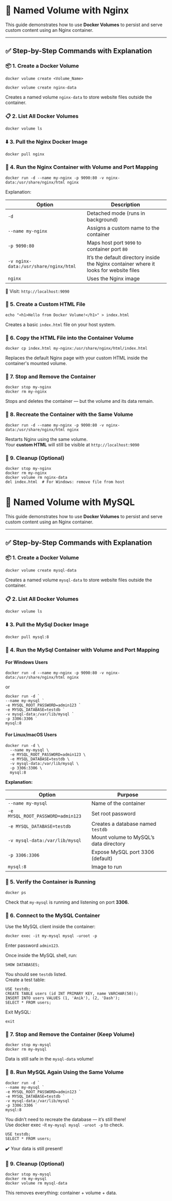 # 🐳 Named Volume with Nginx 

This guide demonstrates how to use **Docker Volumes** to persist and serve custom content using an Nginx container.

---

## ✅ Step-by-Step Commands with Explanation

### 📦 1. Create a Docker Volume

```
docker volume create <Volume_Name>
```

```
docker volume create nginx-data
```
Creates a named volume `nginx-data` to store website files outside the container.

### 📋 2. List All Docker Volumes

```
docker volume ls
```
### ⬇️ 3. Pull the Nginx Docker Image

```
docker pull nginx
```

### 🚀 4. Run the Nginx Container with Volume and Port Mapping
```
docker run -d --name my-nginx -p 9090:80 -v nginx-data:/usr/share/nginx/html nginx
```
Explanation:

| Option                                | Description                                  |
| ------------------------------------- | -------------------------------------------- |
| `-d`                                  | Detached mode (runs in background)           |
| `--name my-nginx`                     | Assigns a custom name to the container       |
| `-p 9090:80`                          | Maps host port `9090` to container port `80` |
| `-v nginx-data:/usr/share/nginx/html` | It’s the default directory inside the Nginx container where it looks for website files    |
| `nginx`                               | Uses the Nginx image                         |

🔗 Visit: `http://localhost:9090`

### 📝 5. Create a Custom HTML File

```
echo "<h1>Hello from Docker Volume!</h1>" > index.html
```

Creates a basic `index.html` file on your host system.

### 📁 6. Copy the HTML File into the Container Volume

```
docker cp index.html my-nginx:/usr/share/nginx/html/index.html
```

Replaces the default Nginx page with your custom HTML inside the container's mounted volume.

### 🛑 7. Stop and Remove the Container

```
docker stop my-nginx
docker rm my-nginx
```

Stops and deletes the container — but the volume and its data remain.

### 🔁 8. Recreate the Container with the Same Volume
```
docker run -d --name my-nginx -p 9090:80 -v nginx-data:/usr/share/nginx/html nginx
````

Restarts Nginx using the same volume.<br>
Your **custom HTML** will still be visible at `http://localhost:9090`

### 🧹 9. Cleanup (Optional)
```
docker stop my-nginx
docker rm my-nginx
docker volume rm nginx-data
del index.html  # For Windows: remove file from host
```

# 🐳 Named Volume with MySQL

This guide demonstrates how to use **Docker Volumes** to persist and serve custom content using an Nginx container.

---

## ✅ Step-by-Step Commands with Explanation

### 📦 1. Create a Docker Volume

```
docker volume create mysql-data
```
Creates a named volume `mysql-data` to store website files outside the container.

### 📋 2. List All Docker Volumes

```
docker volume ls
```
### ⬇️ 3. Pull the MySql Docker Image

```
docker pull mysql:8
```

### 🚀 4. Run the MySql Container with Volume and Port Mapping

#### For Windows Users
```
docker run -d --name my-nginx -p 9090:80 -v nginx-data:/usr/share/nginx/html nginx
```
or 
```
docker run -d `
--name my-mysql `
-e MYSQL_ROOT_PASSWORD=admin123 `
-e MYSQL_DATABASE=testdb `
-v mysql-data:/var/lib/mysql `
-p 3306:3306 `
mysql:8
```

#### For Linux/macOS Users

```
docker run -d \
  --name my-mysql \
  -e MYSQL_ROOT_PASSWORD=admin123 \
  -e MYSQL_DATABASE=testdb \
  -v mysql-data:/var/lib/mysql \
  -p 3306:3306 \
  mysql:8
```

**Explanation:**

| Option                            | Purpose                                |
| --------------------------------- | -------------------------------------- |
| `--name my-mysql`                 | Name of the container                  |
| `-e MYSQL_ROOT_PASSWORD=admin123` | Set root password                      |
| `-e MYSQL_DATABASE=testdb`        | Creates a database named `testdb`      |
| `-v mysql-data:/var/lib/mysql`    | Mount volume to MySQL’s data directory |
| `-p 3306:3306`                    | Expose MySQL port 3306 (default)       |
| `mysql:8`                         | Image to run                           |

### 📝 5. Verify the Container is Running

```
docker ps
```

Check that `my-mysql` is running and listening on port **3306.**

### 📁 6. Connect to the MySQL Container
Use the MySQL client inside the container:

```
docker exec -it my-mysql mysql -uroot -p
```
Enter password `admin123`.

Once inside the MySQL shell, run:
```
SHOW DATABASES;
```
You should see `testdb` listed. <br>
Create a test table:
```
USE testdb;
CREATE TABLE users (id INT PRIMARY KEY, name VARCHAR(50));
INSERT INTO users VALUES (1, 'Anik'), (2, 'Dash');
SELECT * FROM users;

```
Exit MySQL:
```
exit
```
### 🛑 7. Stop and Remove the Container (Keep Volume)

```
docker stop my-mysql
docker rm my-mysql
```
Data is still safe in the `mysql-data` volume!

### 🔁 8. Run MySQL Again Using the Same Volume
```
docker run -d `
--name my-mysql `
-e MYSQL_ROOT_PASSWORD=admin123 `
-e MYSQL_DATABASE=testdb `
-v mysql-data:/var/lib/mysql `
-p 3306:3306 `
mysql:8
```
You didn’t need to recreate the database — it’s still there!<br>
Use docker exec -it `my-mysql mysql -uroot -p` to check.

```
USE testdb;
SELECT * FROM users;
```
✔️ Your data is still present!

### 🧹 9. Cleanup (Optional)
```
docker stop my-mysql
docker rm my-mysql
docker volume rm mysql-data
```
This removes everything: container + volume + data.